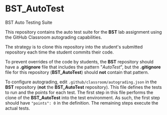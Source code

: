 # BST_AutoTest
BST Auto Testing Suite

This repository contains the auto test suite for the **BST** lab assignment using the GitHub Classroom autograding capabilities.

The strategy is to clone this repository into the student's submitted repository each time the student commits their code.

To prevent overrides of the code by students, the **BST** repository should have a **.gitignore** file that includes the pattern "*AutoTest*", but the **.gitignore** file for this repository (**BST_AutoTest**) should **not** contain that pattern.

To configure autograding, edit `.github/classroom/autograding.json` in the **BST** repository (**not** the **BST_AutoTest** repository). This file defines the tests to run and the points for each test.  The first step in this file performs the clone of the **BST_AutoTest** into the test environment.  As such, the first step should have `"points": 0` in the definition.  The remaining steps execute the actual tests.

